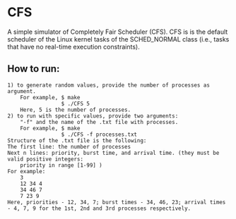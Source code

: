 # CFS

A simple simulator of Completely Fair Scheduler (CFS). CFS is is the default scheduler of the Linux kernel tasks of the SCHED_NORMAL class (i.e., tasks that have no real-time execution constraints).

## How to run:
    1) to generate random values, provide the number of processes as argument. 
        For example, $ make
                     $ ./CFS 5
        Here, 5 is the number of processes.
    2) to run with specific values, provide two arguments: 
        "-f" and the name of the .txt file with processes.
        For example, $ make
                     $ ./CFS -f processes.txt
    Structure of the .txt file is the following:
    The first line: the number of processes
    Next n lines: priority, burst time, and arrival time. (they must be valid positive integers: 
        priority in range [1-99] )
    For example:
        3
        12 34 4 
        34 46 7 
        7 23 9
    Here, priorities - 12, 34, 7; burst times - 34, 46, 23; arrival times - 4, 7, 9 for the 1st, 2nd and 3rd processes respectively.
